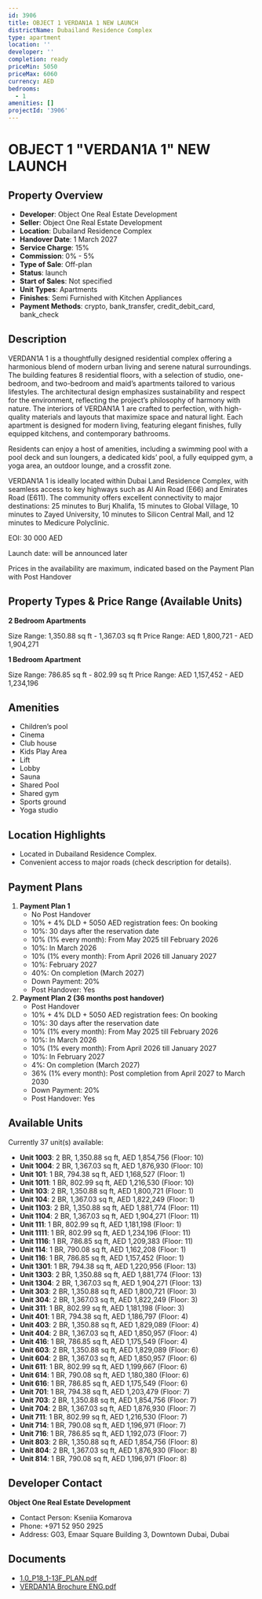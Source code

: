 ```yaml
---
id: 3906
title: OBJECT 1 VERDAN1A 1 NEW LAUNCH
districtName: Dubailand Residence Complex
type: apartment
location: ''
developer: ''
completion: ready
priceMin: 5050
priceMax: 6060
currency: AED
bedrooms:
  - 1
amenities: []
projectId: '3906'
---
```


# OBJECT 1 "VERDAN1A 1" NEW LAUNCH

## Property Overview
- **Developer**: Object One Real Estate Development
- **Seller**: Object One Real Estate Development
- **Location**: Dubailand Residence Complex
- **Handover Date**: 1 March 2027
- **Service Charge**: 15%
- **Commission**: 0% - 5%
- **Type of Sale**: Off-plan
- **Status**: launch
- **Start of Sales**: Not specified
- **Unit Types**: Apartments
- **Finishes**: Semi Furnished with Kitchen Appliances
- **Payment Methods**: crypto, bank_transfer, credit_debit_card, bank_check

## Description
VERDAN1A 1 is a thoughtfully designed residential complex offering a harmonious blend of modern urban living and serene natural surroundings. The building features 8 residential floors, with a selection of studio, one-bedroom, and two-bedroom and maid’s apartments tailored to various lifestyles. The architectural design emphasizes sustainability and respect for the environment, reflecting the project’s philosophy of harmony with nature. The interiors of VERDAN1A 1 are crafted to perfection, with high-quality materials and layouts that maximize space and natural light. Each apartment is designed for modern living, featuring elegant finishes, fully equipped kitchens, and contemporary bathrooms.

Residents can enjoy a host of amenities, including a swimming pool with a pool deck and sun loungers, a dedicated kids’ pool, a fully equipped gym, a yoga area, an outdoor lounge, and a crossfit zone.

VERDAN1A 1 is ideally located within Dubai Land Residence Complex, with seamless access to key highways such as Al Ain Road (E66) and Emirates Road (E611). The community offers excellent connectivity to major destinations: 25 minutes to Burj Khalifa, 15 minutes to Global Village, 10 minutes to Zayed University, 10 minutes to Silicon Central Mall, and 12 minutes to Medicure Polyclinic.

EOI: 30 000 AED

Launch date: will be announced later

Prices in the availability are maximum, indicated based on the Payment Plan with Post Handover

## Property Types & Price Range (Available Units)
**2 Bedroom Apartments**

Size Range: 1,350.88 sq ft - 1,367.03 sq ft
Price Range: AED 1,800,721 - AED 1,904,271

**1 Bedroom Apartment**

Size Range: 786.85 sq ft - 802.99 sq ft
Price Range: AED 1,157,452 - AED 1,234,196

## Amenities
- Children’s pool
- Cinema
- Club house
- Kids Play Area
- Lift
- Lobby
- Sauna
- Shared Pool
- Shared gym
- Sports ground
- Yoga studio

## Location Highlights
- Located in Dubailand Residence Complex.
- Convenient access to major roads (check description for details).

## Payment Plans
1. **Payment Plan 1**
   - No Post Handover
   - 10% + 4% DLD + 5050 AED registration fees: On booking
   - 10%: 30 days after the reservation date
   - 10% (1% every month): From May 2025 till February 2026
   - 10%: In March 2026
   - 10% (1% every month): From April 2026 till January 2027
   - 10%: February 2027
   - 40%: On completion (March 2027)
   - Down Payment: 20%
   - Post Handover: Yes
2. **Payment Plan 2 (36 months post handover)**
   - Post Handover
   - 10% + 4% DLD + 5050 AED registration fees: On booking
   - 10%: 30 days after the reservation date
   - 10% (1% every month): From May 2025 till February 2026
   - 10%: In March 2026
   - 10% (1% every month): From April 2026 till January 2027
   - 10%: In February 2027
   - 4%: On completion (March 2027)
   - 36% (1% every month): Post completion from April 2027 to March 2030
   - Down Payment: 20%
   - Post Handover: Yes

## Available Units
Currently 37 unit(s) available:
- **Unit 1003**: 2 BR, 1,350.88 sq ft, AED 1,854,756 (Floor: 10)
- **Unit 1004**: 2 BR, 1,367.03 sq ft, AED 1,876,930 (Floor: 10)
- **Unit 101**: 1 BR, 794.38 sq ft, AED 1,168,527 (Floor: 1)
- **Unit 1011**: 1 BR, 802.99 sq ft, AED 1,216,530 (Floor: 10)
- **Unit 103**: 2 BR, 1,350.88 sq ft, AED 1,800,721 (Floor: 1)
- **Unit 104**: 2 BR, 1,367.03 sq ft, AED 1,822,249 (Floor: 1)
- **Unit 1103**: 2 BR, 1,350.88 sq ft, AED 1,881,774 (Floor: 11)
- **Unit 1104**: 2 BR, 1,367.03 sq ft, AED 1,904,271 (Floor: 11)
- **Unit 111**: 1 BR, 802.99 sq ft, AED 1,181,198 (Floor: 1)
- **Unit 1111**: 1 BR, 802.99 sq ft, AED 1,234,196 (Floor: 11)
- **Unit 1116**: 1 BR, 786.85 sq ft, AED 1,209,383 (Floor: 11)
- **Unit 114**: 1 BR, 790.08 sq ft, AED 1,162,208 (Floor: 1)
- **Unit 116**: 1 BR, 786.85 sq ft, AED 1,157,452 (Floor: 1)
- **Unit 1301**: 1 BR, 794.38 sq ft, AED 1,220,956 (Floor: 13)
- **Unit 1303**: 2 BR, 1,350.88 sq ft, AED 1,881,774 (Floor: 13)
- **Unit 1304**: 2 BR, 1,367.03 sq ft, AED 1,904,271 (Floor: 13)
- **Unit 303**: 2 BR, 1,350.88 sq ft, AED 1,800,721 (Floor: 3)
- **Unit 304**: 2 BR, 1,367.03 sq ft, AED 1,822,249 (Floor: 3)
- **Unit 311**: 1 BR, 802.99 sq ft, AED 1,181,198 (Floor: 3)
- **Unit 401**: 1 BR, 794.38 sq ft, AED 1,186,797 (Floor: 4)
- **Unit 403**: 2 BR, 1,350.88 sq ft, AED 1,829,089 (Floor: 4)
- **Unit 404**: 2 BR, 1,367.03 sq ft, AED 1,850,957 (Floor: 4)
- **Unit 416**: 1 BR, 786.85 sq ft, AED 1,175,549 (Floor: 4)
- **Unit 603**: 2 BR, 1,350.88 sq ft, AED 1,829,089 (Floor: 6)
- **Unit 604**: 2 BR, 1,367.03 sq ft, AED 1,850,957 (Floor: 6)
- **Unit 611**: 1 BR, 802.99 sq ft, AED 1,199,667 (Floor: 6)
- **Unit 614**: 1 BR, 790.08 sq ft, AED 1,180,380 (Floor: 6)
- **Unit 616**: 1 BR, 786.85 sq ft, AED 1,175,549 (Floor: 6)
- **Unit 701**: 1 BR, 794.38 sq ft, AED 1,203,479 (Floor: 7)
- **Unit 703**: 2 BR, 1,350.88 sq ft, AED 1,854,756 (Floor: 7)
- **Unit 704**: 2 BR, 1,367.03 sq ft, AED 1,876,930 (Floor: 7)
- **Unit 711**: 1 BR, 802.99 sq ft, AED 1,216,530 (Floor: 7)
- **Unit 714**: 1 BR, 790.08 sq ft, AED 1,196,971 (Floor: 7)
- **Unit 716**: 1 BR, 786.85 sq ft, AED 1,192,073 (Floor: 7)
- **Unit 803**: 2 BR, 1,350.88 sq ft, AED 1,854,756 (Floor: 8)
- **Unit 804**: 2 BR, 1,367.03 sq ft, AED 1,876,930 (Floor: 8)
- **Unit 814**: 1 BR, 790.08 sq ft, AED 1,196,971 (Floor: 8)

## Developer Contact
**Object One Real Estate Development**
- Contact Person: Kseniia Komarova
- Phone: +971 52 950 2925
- Address: G03, Emaar Square Building 3, Downtown Dubai, Dubai

## Documents
- [1.0_P18_1-13F_PLAN.pdf](https://cdn.geniemap.net/2024/12/20/1ZQCXx1LJOCnudzcbYPWkukVg9XWx2dfcRwxebWB.pdf)
- [VERDAN1A Brochure ENG.pdf](https://cdn.geniemap.net/2024/12/20/hTNvaWC5zWKf9vHHVKsZP6KjFpgub5s0rvnSVzQv.pdf)
